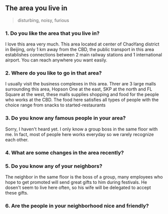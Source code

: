 ## The area you live in

> disturbing, noisy, furious

### 1. Do you like the area that you live in?

I love this area very much. This area located at center of ChaoYang district in Beijing, only 1 km away from the CBD, the public transport in this area establishes connections between 2 main railway stations and 1 international airport. You can reach anywhere you want easily.

### 2. Where do you like to go in that area?

I usually visit the business complexes in this area. Threr are 3 large malls surrounding this area, Hopson One at the east,  SKP at the north and FL Square at the west, these malls supplies shopping and food for the people who works at the CBD. The food here satisfies all types of people with the choice range from snacks to started-restaurants

### 3. Do you know any famous people in your area?

Sorry, I haven't heard yet. I only know a group boss in the same floor with me. In fact, most of people here works everyday so we rarely recognize each other.

### 4. What are some changes in the area recently?

### 5. Do you know any of your neighbors?

The neighbor in the same floor is the boss of a group, many employees who hope to get promoted will send great gifts to him during festivals. He dosen't seem to live here often, so his wife will be delegated to accept these gifts.

### 6. Are the people in your neighborhood nice and friendly?